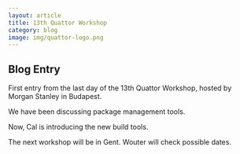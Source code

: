 ```yaml
---
layout: article
title: 13th Quattor Workshop
category: blog
image: img/quattor-logo.png
---
```


Blog Entry
----------

First entry from the last day of the 13th Quattor Workshop, hosted by Morgan Stanley in Budapest. 

We have been discussing package management tools.

Now, Cal is introducing the new build tools.

The next workshop will be in Gent. Wouter will check possible dates.
